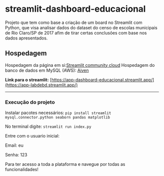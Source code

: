 # streamlit-dashboard-educacional
Projeto que tem como base a criação de um board no Streamlit com Python, que visa analisar dados do dataset do censo de escolas municipais de Rio Claro/SP de 2017 afim de tirar certas conclusões com base nos dados apresentados.

## Hospedagem

Hospedagem da página em si:[Streamlit community cloud](https://streamlit.io/cloud) 
Hospedagem do banco de dados em MySQL (AWS): [Aiven](https://aiven.io/)

**Link para o streamlit:** [https://app-dashboard-educacional.streamlit.app/](https://app-labdebd.streamlit.app/)

---

### Execução do projeto

Instalar pacotes necessários: ```pip install streamlit mysql.connector.python seaborn pandas matplotlib```

No terminal digite: ```streamlit run index.py```

Entre com o usuario inicial:

Email: eu

Senha: 123

Para ter acesso a toda a plataforma e navegue por todas as funcionalidades!
